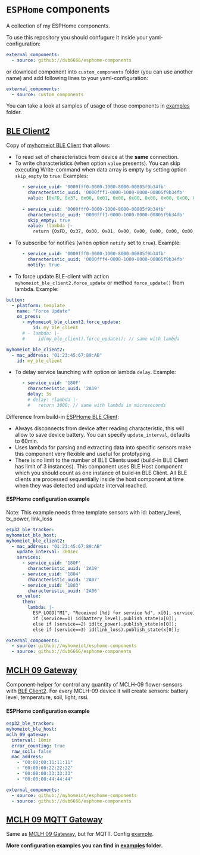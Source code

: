 # `ESPHome` components

A collection of my ESPHome components.

To use this repository you should confugure it inside your yaml-configuration:
```yaml
external_components:
  - source: github://dvb6666/esphome-components
```

or download component into `custom_components` folder (you can use another name) and add following lines to your yaml-configuration:
```yaml
external_components:
  - source: custom_components
```

You can take a look at samples of usage of those components in [examples](examples) folder.

## [BLE Client2](components/myhomeiot_ble_client2)
Copy of [myhomeiot BLE Client](https://github.com/myhomeiot/esphome-components/tree/main) that allows:
- To read set of characteristics from device at the **same** connection.
- To <a name="write"></a>write characteristics (when option `value` presents). You can skip executing Write-command when data array is empty by setting option `skip_empty` to `true`. Examples:
```yaml
      - service_uuid: '0000fff0-0000-1000-8000-00805f9b34fb'
        characteristic_uuid: '0000fff1-0000-1000-8000-00805f9b34fb'
        value: [0xFD, 0x37, 0x00, 0x01, 0x00, 0x00, 0x00, 0x00, 0x00, 0x00, 0xCB]
        
      - service_uuid: '0000fff0-0000-1000-8000-00805f9b34fb'
        characteristic_uuid: '0000fff1-0000-1000-8000-00805f9b34fb'
        skip_empty: true
        value: !lambda |-
          return {0xFD, 0x37, 0x00, 0x01, 0x00, 0x00, 0x00, 0x00, 0x00, 0x00, 0xCB};
```
- To <a name="notify"></a>subscribe for notifies (when option `notify` set to `true`). Example:
```yaml
      - service_uuid: '0000fff0-0000-1000-8000-00805f9b34fb'
        characteristic_uuid: '0000fff4-0000-1000-8000-00805f9b34fb'
        notify: true
```
- To <a name="update"></a>force update BLE-client with action `myhomeiot_ble_client2.force_update` or method `force_update()` from lambda. Example:
```yaml
button:
  - platform: template
    name: "Force Update"
    on_press:
      - myhomeiot_ble_client2.force_update:
          id: my_ble_client
      # - lambda: |-
      #     id(my_ble_client).force_update(); // same with lambda

myhomeiot_ble_client2:
  - mac_address: "01:23:45:67:89:AB"
    id: my_ble_client
```
- To <a name="delay"></a>delay service launching with option or lambda `delay`. Example:
```yaml
      - service_uuid: '180F'
        characteristic_uuid: '2A19'
        delay: 3s
        # delay: !lambda |-
        #   return 3000; // same with lambda in microseconds
```

Difference from build-in [ESPHome BLE Client](https://esphome.io/components/sensor/ble_client.html):
- Always disconnects from device after reading characteristic, this will allow to save device battery. You can specify `update_interval`, defaults to 60min.
- Uses lambda for parsing and extracting data into specific sensors make this component very flexible and useful for prototyping.
- There is no limit to the number of BLE Clients used (build-in BLE Client has limit of 3 instances). This component uses BLE Host component which you should count as one instance of build-in BLE Client. All BLE clients are processed sequentially inside the host component at time when they was detected and update interval reached.

#### ESPHome configuration example
Note: This example needs three template sensors with id: battery_level, tx_power, link_loss
```yaml
esp32_ble_tracker:
myhomeiot_ble_host:
myhomeiot_ble_client2:
  - mac_address: "01:23:45:67:89:AB"
    update_interval: 300sec
    services:
      - service_uuid: '180F'
        characteristic_uuid: '2A19'
      - service_uuid: '1804'
        characteristic_uuid: '2A07'
      - service_uuid: '1803'
        characteristic_uuid: '2A06'
    on_value:
      then:
        lambda: |-
          ESP_LOGD("M1", "Received [%d] for service %d", x[0], service);
          if (service==1) id(battery_level).publish_state(x[0]);
          else if (service==2) id(tx_power).publish_state(x[0]);
          else if (service==3) id(link_loss).publish_state(x[0]);

external_components:
  - source: github://myhomeiot/esphome-components
  - source: github://dvb6666/esphome-components
```

## [MCLH 09 Gateway](components/mclh_09_gateway)
Component-helper for control any quantity of MCLH-09 flower-sensors with [BLE Client2](#ble-client2).
For every MCLH-09 device it will create sensors: battery level, temperature, soil, light, rssi.
#### ESPHome configuration example
```yaml
esp32_ble_tracker:
myhomeiot_ble_host:
mclh_09_gateway:
  interval: 10min
  error_counting: true
  raw_soil: false
  mac_address:
    - "00:00:00:11:11:11"
    - "00:00:00:22:22:22"
    - "00:00:00:33:33:33"
    - "00:00:00:44:44:44"

external_components:
  - source: github://myhomeiot/esphome-components
  - source: github://dvb6666/esphome-components
```

## [MCLH 09 MQTT Gateway](components/mclh_09_mqtt_gateway)
Same as [MCLH 09 Gateway](#mclh-09-gateway), but for MQTT. Config [example](examples/mclh-09-gateway-mqtt.yaml).

**More configuration examples you can find in [examples](examples) folder.**
